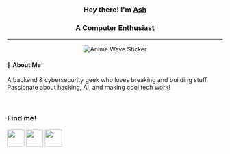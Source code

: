 ### <p align="center">Hey there! I'm [Ash](https://octoprofile.vercel.app/user?id=Thehackerash)</p>
<h3 align="center" >A Computer Enthusiast</h3>

---

<p align="center">
  <img src="https://media.tenor.com/hVRhFeDFW6oAAAAi/anime-wave.gif" alt="Anime Wave Sticker" />
</p>


#### 🚀 About Me

A backend & cybersecurity geek who loves breaking and building stuff. Passionate about hacking, AI, and making cool tech work!

<br/>

### Find me!
[<img src='https://cdn.jsdelivr.net/npm/simple-icons@3.0.1/icons/github.svg' height='40'>](https://github.com/thehackerash)
[<img src='https://cdn.jsdelivr.net/npm/simple-icons@3.0.1/icons/linkedin.svg' height='40'>](https://www.linkedin.com/in/aayush-prajapati-02118024a/)
[<img src='https://cdn.jsdelivr.net/npm/simple-icons@3.0.1/icons/gmail.svg' height='40'>](mailto:aayushprajapati0807@gmail.com)
